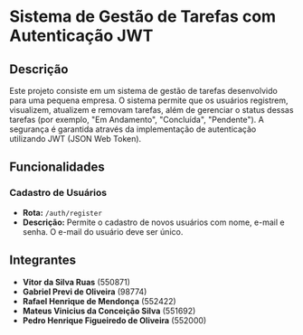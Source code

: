 # Sistema de Gestão de Tarefas com Autenticação JWT

## Descrição
Este projeto consiste em um sistema de gestão de tarefas desenvolvido para uma pequena empresa. O sistema permite que os usuários registrem, visualizem, atualizem e removam tarefas, além de gerenciar o status dessas tarefas (por exemplo, "Em Andamento", "Concluída", "Pendente"). A segurança é garantida através da implementação de autenticação utilizando JWT (JSON Web Token).

## Funcionalidades

### Cadastro de Usuários
- **Rota:** `/auth/register`
- **Descrição:** Permite o cadastro de novos usuários com nome, e-mail e senha. O e-mail do usuário deve ser único.

## Integrantes
- **Vitor da Silva Ruas** (550871)
- **Gabriel Previ de Oliveira** (98774)
- **Rafael Henrique de Mendonça** (552422)
- **Mateus Vinicius da Conceição Silva** (551692)
- **Pedro Henrique Figueiredo de Oliveira** (552000)


